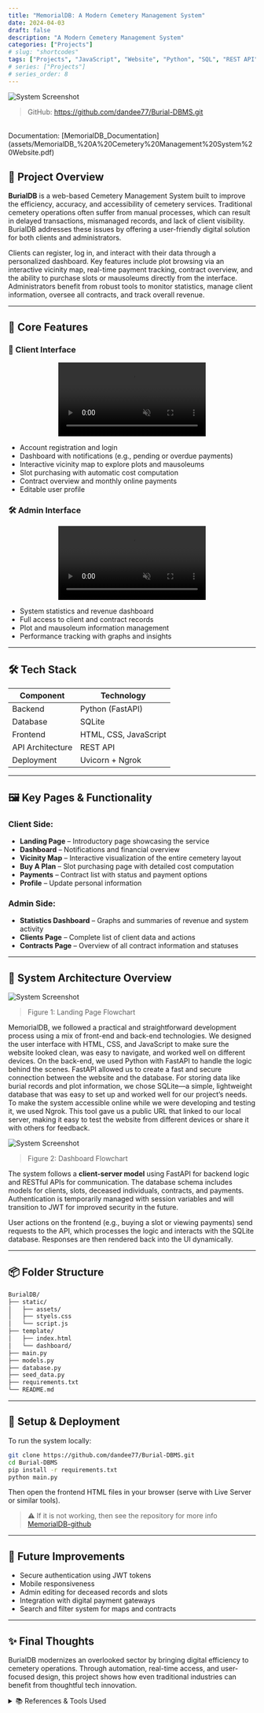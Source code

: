 ```yaml
---
title: "MemorialDB: A Modern Cemetery Management System"
date: 2024-04-03
draft: false 
description: "A Modern Cemetery Management System"
categories: ["Projects"]
# slug: "shortcodes"
tags: ["Projects", "JavaScript", "Website", "Python", "SQL", "REST API", "DBMS"]
# series: ["Projects"]
# series_order: 8
---
```


![System Screenshot](assets/0.png)

> GitHub: https://github.com/dandee77/Burial-DBMS.git
<br>
 Documentation: [MemorialDB_Documentation](assets/MemorialDB_%20A%20Cemetery%20Management%20System%20Website.pdf)

## 🚀 Project Overview

**BurialDB** is a web-based Cemetery Management System built to improve the efficiency, accuracy, and accessibility of cemetery services. Traditional cemetery operations often suffer from manual processes, which can result in delayed transactions, mismanaged records, and lack of client visibility. BurialDB addresses these issues by offering a user-friendly digital solution for both clients and administrators.

Clients can register, log in, and interact with their data through a personalized dashboard. Key features include plot browsing via an interactive vicinity map, real-time payment tracking, contract overview, and the ability to purchase slots or mausoleums directly from the interface. Administrators benefit from robust tools to monitor statistics, manage client information, oversee all contracts, and track overall revenue.

---

## 🧠 Core Features

### 🔐 Client Interface

<div style="text-align:center;">
    <video autoplay muted loop playsinline>
        <source src="assets/client.mp4" type="video/mp4">
        Your browser does not support the video tag.
    </video>
</div>

* Account registration and login
* Dashboard with notifications (e.g., pending or overdue payments)
* Interactive vicinity map to explore plots and mausoleums
* Slot purchasing with automatic cost computation
* Contract overview and monthly online payments
* Editable user profile

### 🛠️ Admin Interface

<div style="text-align:center;">
    <video autoplay muted loop playsinline>
        <source src="assets/admin.mp4" type="video/mp4">
        Your browser does not support the video tag.
    </video>
</div>

* System statistics and revenue dashboard
* Full access to client and contract records
* Plot and mausoleum information management
* Performance tracking with graphs and insights


---

## 🛠️ Tech Stack

| Component        | Technology              |
| ---------------- | ----------------------- |
| Backend          | Python (FastAPI)        |
| Database         | SQLite                  |
| Frontend         | HTML, CSS, JavaScript   |
| API Architecture | REST API                |
| Deployment       | Uvicorn + Ngrok         |

---

## 🖼️ Key Pages & Functionality

### Client Side:

* **Landing Page** – Introductory page showcasing the service
* **Dashboard** – Notifications and financial overview
* **Vicinity Map** – Interactive visualization of the entire cemetery layout
* **Buy A Plan** – Slot purchasing page with detailed cost computation
* **Payments** – Contract list with status and payment options
* **Profile** – Update personal information

### Admin Side:

* **Statistics Dashboard** – Graphs and summaries of revenue and system activity
* **Clients Page** – Complete list of client data and actions
* **Contracts Page** – Overview of all contract information and statuses

---

  
## 🧩 System Architecture Overview

![System Screenshot](assets/landing.png)
> Figure 1: Landing Page Flowchart

MemorialDB, we 
followed a practical and straightforward 
development process using a mix of front-end 
and back-end technologies. We designed the 
user interface with HTML, CSS, and JavaScript 
to make sure the website looked clean, was easy 
to navigate, and worked well on different 
devices. 
On the back-end, we used Python with 
FastAPI to handle the logic behind the scenes. 
FastAPI allowed us to create a fast and secure 
connection between the website and the 
database. For storing data like burial records and 
plot information, we chose SQLite—a simple, 
lightweight database that was easy to set up and 
worked well for our project’s needs. 
To make the system accessible online 
while we were developing and testing it, we 
used Ngrok. This tool gave us a public URL that 
linked to our local server, making it easy to test 
the website from different devices or share it 
with others for feedback. 

![System Screenshot](assets/dashboard.png)
> Figure 2: Dashboard Flowchart

The system follows a **client-server model** using FastAPI for backend logic and RESTful APIs for communication. The database schema includes models for clients, slots, deceased individuals, contracts, and payments. Authentication is temporarily managed with session variables and will transition to JWT for improved security in the future.

User actions on the frontend (e.g., buying a slot or viewing payments) send requests to the API, which processes the logic and interacts with the SQLite database. Responses are then rendered back into the UI dynamically.

---

## 📦 Folder Structure

```bash
BurialDB/
├── static/
│   ├── assets/
│   ├── styels.css
│   └── script.js
├── template/
│   ├── index.html
│   └── dashboard/
├── main.py
├── models.py
├── database.py
├── seed_data.py
├── requirements.txt
└── README.md
```

---

## 🔧 Setup & Deployment

To run the system locally:

```bash
git clone https://github.com/dandee77/Burial-DBMS.git
cd Burial-DBMS
pip install -r requirements.txt
python main.py
```

Then open the frontend HTML files in your browser (serve with Live Server or similar tools).
> ⚠️ If it is not working, then see the repository for more info [MemorialDB-github](https://github.com/dandee77/Burial-DBMS.git)

---

## 🌱 Future Improvements

* Secure authentication using JWT tokens
* Mobile responsiveness
* Admin editing for deceased records and slots
* Integration with digital payment gateways
* Search and filter system for maps and contracts

---

## ✨ Final Thoughts

BurialDB modernizes an overlooked sector by bringing digital efficiency to cemetery operations. Through automation, real-time access, and user-focused design, this project shows how even traditional industries can benefit from thoughtful tech innovation.

<details>
<summary>📚 References & Tools Used</summary>
<div markdown="1">

* [FastAPI Documentation](https://fastapi.tiangolo.com/)
* [SQLite Documentation](https://sqlite.org/docs.html)
* [MDN Web Docs](https://developer.mozilla.org/)

</div>
</details>





